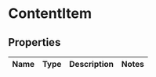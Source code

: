 

# ContentItem


## Properties

| Name | Type | Description | Notes |
|------------ | ------------- | ------------- | -------------|



